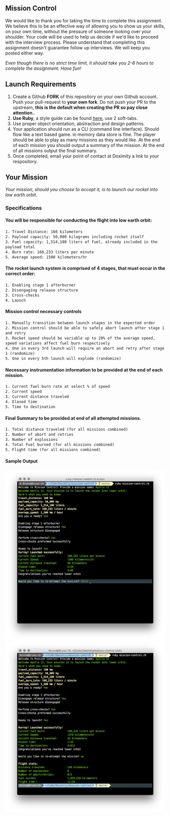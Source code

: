 ## Mission Control

We would like to thank you for taking the time to complete this assignment. We believe this to be an effective way of allowing you to show us your skills, on your own time, without the pressure of someone looking over your shoulder. Your code will be used to help us decide if we'd like to proceed with the interview process. Please understand that completing this assignment doesn't guarantee follow up interviews. We will keep you posted either way.

_Even though there is no strict time limit, it should take you 2-6 hours to complete the assignment. Have fun!_


## Launch Requirements

1. Create a Github **FORK** of this repository on your own Github account. Push your pull-request to **your own fork**. Do not push your PR to the upstream, **this is the default when creating the PR so pay close attention.**. 
2. **Use Ruby**, a style guide can be found [here](https://github.com/bbatsov/ruby-style-guide), use 2 soft-tabs.
3. Use proper object orientation, abstraction and design patterns.
3. Your application should run as a CLI (command line interface). Should flow like a text based game. in memory data store is fine. The player should be able to play as many missions as they would like. At the end of each mission you should output a summary of the mission. At the end of all missions output the final summary.
4. Once completed, email your point of contact at Doximity a link to your respository.

## Your Mission

_Your mission, should you choose to accept it, is to launch our rocket into low earth orbit._

### Specifications

#### You will be responsible for conducting the flight into low earth orbit:

    1. Travel Distance: 160 kilometers
    2. Payload capacity: 50,000 kilograms including rocket itself
    3. Fuel capacity: 1,514,100 liters of fuel, already included in the payload total
    4. Burn rate: 168,233 liters per minute
    5. Average speed: 1500 kilometers/hr

#### The rocket launch system is comprised of 4 stages, that must occur in the correct order:

    1. Enabling stage 1 afterburner
    2. Disengaging release structure
    3. Cross-checks
    4. Launch

#### Mission control necessary controls

    1. Manually transition between launch stages in the expected order
    2. Mission control should be able to safely abort launch after stage 1 and retry
    3. Rocket speed should be variable up to 20% of the average speed, speed variations affect fuel burn respectively
    4. One in every 3rd launch will require an abort and retry after stage 1 (randomize)
    5. One in every 5th launch will explode (randomize)

#### Necessary instrumentation information to be provided at the end of each mission.

    1. Current fuel burn rate at select % of speed
    2. Current speed
    3. Current distance traveled
    4. Elased time
    5. Time to destination

#### Final Summary to be provided at end of all attempted missions.

    1. Total distance traveled (for all missions combined)
    2. Number of abort and retries
    3. Number of explosions
    4. Total Fuel burned (for all missions combined)
    5. Flight time (for all missions combined)

#### Sample Output

![image](resources/output-1.png)
![image](resources/output-2.png)
